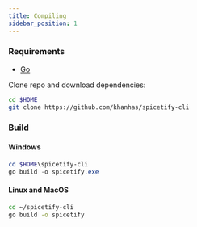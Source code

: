 ```yaml
---
title: Compiling
sidebar_position: 1
---
```


### Requirements
- [Go](https://golang.org/dl/)

Clone repo and download dependencies:
```bash
cd $HOME
git clone https://github.com/khanhas/spicetify-cli
```

### Build
#### Windows
```powershell
cd $HOME\spicetify-cli
go build -o spicetify.exe
```

#### Linux and MacOS
```bash
cd ~/spicetify-cli
go build -o spicetify
```
